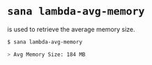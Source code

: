 # `sana lambda-avg-memory`

is used to retrieve the average memory size.

```sh
$ sana lambda-avg-memory

> Avg Memory Size: 184 MB
```

